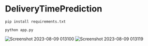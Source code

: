 ﻿# DeliveryTimePrediction

```
pip install requirements.txt
```

```
python app.py
```
![Screenshot 2023-08-09 013100](https://github.com/mohitnilkute013/DeliveryTimePrediction/assets/65026915/ff4814ed-363d-4967-a44e-a86d7d03db44)
![Screenshot 2023-08-09 013119](https://github.com/mohitnilkute013/DeliveryTimePrediction/assets/65026915/d951e5e1-c1a3-46f9-b29a-a09155e6f945)
